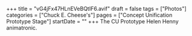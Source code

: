 +++
title = "vG4jFx47HLnEVeBQtIF6.avif"
draft = false
tags = ["Photos"]
categories = ["Chuck E. Cheese's"]
pages = ["Concept Unification Prototype Stage"]
startDate = ""
+++
The CU Prototype Helen Henny animatronic.
